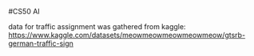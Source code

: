 #CS50 AI

data for traffic assignment was gathered from kaggle: https://www.kaggle.com/datasets/meowmeowmeowmeowmeow/gtsrb-german-traffic-sign
